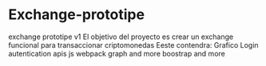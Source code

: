 # Exchange-prototipe
exchange prototipe
v1 El objetivo del proyecto es crear un exchange funcional para transaccionar criptomonedas
Eeste contendra:
Grafico
Login autentication
apis
js
webpack
graph
and more
boostrap
and more
